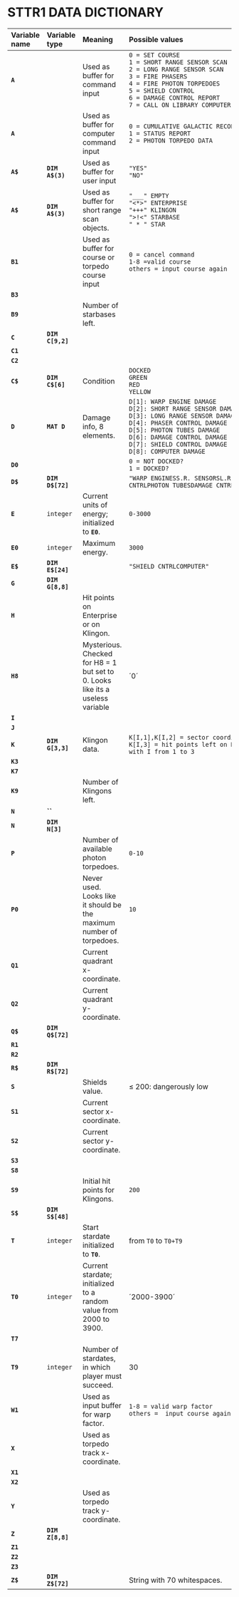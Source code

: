 # STTR1 DATA DICTIONARY

|Variable name|Variable type|Meaning|Possible values|
|:---|:---|:---|:---|
|__`A`__||Used as buffer for command input|`0 = SET COURSE`<br>`1 = SHORT RANGE SENSOR SCAN`<br>`2 = LONG RANGE SENSOR SCAN`<br>`3 = FIRE PHASERS`<br>`4 = FIRE PHOTON TORPEDOES`<br>`5 = SHIELD CONTROL`<br>`6 = DAMAGE CONTROL REPORT`<br>`7 = CALL ON LIBRARY COMPUTER`<br>|
|__`A`__||Used as buffer for computer command input|`0 = CUMULATIVE GALACTIC RECORD`<br>`1 = STATUS REPORT`<br>`2 = PHOTON TORPEDO DATA`|
|__`A$`__|__`DIM A$(3)`__|Used as buffer for user input|`"YES"`<br>`"NO"` |
|__`A$`__|__`DIM A$(3)`__|Used as buffer for short range scan objects.|`"___" EMPTY`<br>`"<*>" ENTERPRISE`<br>`"+++" KLINGON`<br>`">!<" STARBASE`<br>`" * " STAR`|
|__`B1`__||Used as buffer for course or torpedo course input|`0 = cancel command`<br>`1-8 =valid course`<br>`others = input course again`|
|__`B3`__||||
|__`B9`__||Number of starbases left.||
|__`C`__|__`DIM C[9,2]`__|||
|__`C1`__||||
|__`C2`__||||
|__`C$`__|__`DIM C$[6]`__|Condition|`DOCKED`<br>`GREEN`<br>`RED`<br>`YELLOW`|
|__`D`__|__`MAT D`__|Damage info, 8 elements.|`D[1]: WARP ENGINE DAMAGE`<br>`D[2]: SHORT RANGE SENSOR DAMAGE`<br>`D[3]: LONG RANGE SENSOR DAMAGE`<br>`D[4]: PHASER CONTROL DAMAGE`<br>`D[5]: PHOTON TUBES DAMAGE`<br>`D[6]: DAMAGE CONTROL DAMAGE`<br>`D[7]: SHIELD CONTROL DAMAGE`<br>`D[8]: COMPUTER DAMAGE`<br>|
|__`D0`__|||`0 = NOT DOCKED?`<br>`1 = DOCKED?`|
|__`D$`__|__`DIM D$[72]`__||`"WARP ENGINESS.R. SENSORSL.R. SENSORSPHASER CNTRLPHOTON TUBESDAMAGE CNTRL"`|
|__`E`__|`integer`|Current units of energy; initialized to __`E0`__.|`0-3000`|
|__`E0`__|`integer`|Maximum energy.|`3000`|
|__`E$`__|__`DIM E$[24]`__||`"SHIELD CNTRLCOMPUTER"`|
|__`G`__|__`DIM G[8,8]`__|||
|__`H`__||Hit points on Enterprise or on Klingon.||
|__`H8`__||Mysterious. Checked for H8 = 1 but set to 0. Looks like its a useless variable|´0´|
|__`I`__||||
|__`J`__||||
|__`K`__|__`DIM G[3,3]`__|Klingon data.|<code>K[I,1],K[I,2]&nbsp;=&nbsp;sector&nbsp;coordinates&nbsp;of&nbsp;Klingon&nbsp;I</code><br><code>K[I,3]&nbsp;=&nbsp;hit&nbsp;points&nbsp;left&nbsp;on&nbsp;Klingon&nbsp;I</code><br>`with I from 1 to 3`|
|__`K3`__||||
|__`K7`__||||
|__`K9`__||Number of Klingons left.||
|__`N`__|__``__|||
|__`N`__|__`DIM N[3]`__|||
|__`P`__||Number of available photon torpedoes.|`0-10`|
|__`P0`__||Never used. Looks like it should be the maximum number of torpedoes.|`10`|
|__`Q1`__||Current quadrant x-coordinate.||
|__`Q2`__||Current quadrant y-coordinate.||
|__`Q$`__|__`DIM Q$[72]`__|||
|__`R1`__||||
|__`R2`__||||
|__`R$`__|__`DIM R$[72]`__|||
|__`S`__||Shields value.|&le; 200: dangerously low|
|__`S1`__||Current sector x-coordinate.||
|__`S2`__||Current sector y-coordinate.||
|__`S3`__||||
|__`S8`__||||
|__`S9`__||Initial hit points for Klingons.|`200`|
|__`S$`__|__`DIM S$[48]`__|||
|__`T`__|`integer`|Start stardate initialized to __`T0`__.|from `T0` to `T0+T9`|
|__`T0`__|`integer`|Current stardate; initialized to a random value from 2000 to 3900.|´2000-3900´|
|__`T7`__||||
|__`T9`__|`integer`|Number of stardates, in which player must succeed.|30|
|__`W1`__||Used as input buffer for warp factor.|`1-8 = valid warp factor`<br>`others =  input course again`|
|__`X`__||Used as torpedo track x-coordinate.||
|__`X1`__||||
|__`X2`__||||
|__`Y`__||Used as torpedo track y-coordinate.||
|__`Z`__|__`DIM Z[8,8]`__|||
|__`Z1`__||||
|__`Z2`__||||
|__`Z3`__||||
|__`Z$`__|__`DIM Z$[72]`__||String with 70 whitespaces.|
